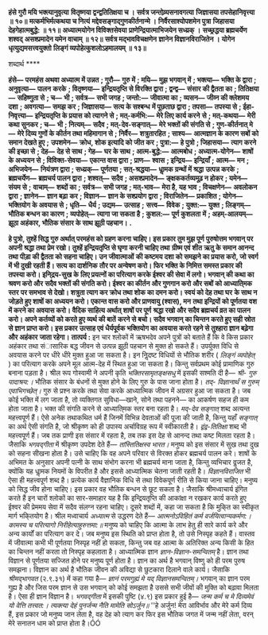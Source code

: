 **हंसे गुरौ मयि भक्त्यानुवृत्या** **वितृष्णया द्वन्द्वतितिक्षया च ।** **सर्वत्र जन्तोव्र्यसनावगत्या** **जिज्ञासया तपसेहानिवृत्त्या ॥ १०॥** **मत्कर्मभिर्मत्कथया च नित्यं** **मद्देवसङ्गाद्गुणकीर्तनान्मे ।** **निर्वैरसाश्योपशमेन पुत्रा** **जिहासया देहगेहात्मबुद्धे: ॥ ११॥** **अध्यात्मयोगेन विविक्तसेवया** **प्राणेन्द्रियात्माभिजयेन सध्य्रक् ।** **सच्छ्रद्धया ब्रह्मचर्येण शश्वद्** **असश्प्रमादेन यमेन वाचाम् ॥ १२॥** **सर्वत्र मद्भावविचक्षणेन** **ज्ञानेन विज्ञानविराजितेन ।** **योगेन धृत्युद्यमसत्त्वयुक्तो** **लिङ्गं व्यपोहेत्कुशलोऽहमालयम् ॥ १३॥** 

शब्दार्थ **** 

**हंसे—** **परमहंस अथवा अध्यात्म में उन्नत** **; गुरौ—** **गुरु में** **; मयि—** **मुझ भगवान् में** **; भक्त्या—** **भक्ति के द्वारा** **; अनुवृत्या—** **पालन** **करके** **; वितृष्णया—** **इन्द्रियतृप्ति से विरक्ति द्वारा** **; द्वन्द्व—** **संसार की द्वैतता का** **; तितिक्षया—** **सहिष्णुता से** **; च—** **भी** **; सर्वत्र—** **सभी जगह** **; जन्तो:—** **जीवात्मा का** **; व्यसन—** **जीव्न की क्लेशमय दशा** **; अवगत्या—** **समझ कर** **; जिज्ञासया—** **सत्य के सश्बन्ध** **में पूछताछ द्वारा** **; तपसा—** **तपस्या से** **; ईहा-निवृत्त्या—** **इन्द्रियतृप्ति के प्रयास को त्यागने से** **; मत्-कर्मभि:—** **मेरे लिए कार्य करने** **से** **; मत्-कथया—** **मेरी कथा सुनकर** **; च—** **भी** **; नित्यम्—** **सदैव** **; मत्-देव-सङ्गात्—** **मेरे भक्तों की संगति से** **; गुण-कीर्तनात् मे—** **मेरे दिव्य गुणों के कीर्तन तथा महिमागान से** **; निर्वैर—** **शत्रुतारहित** **; साश्य—** **आत्मज्ञान के कारण सबों को समान देखते हुए** **;** **उपशमेन—** **क्रोध, शोक इत्यादि को जीत कर** **; पुत्रा:—** **हे पुत्रो** **; जिहासया—** **त्याग करने की इच्छा से** **; देह—** **देह से साथ** **; गेह—** **घर के साथ** **; आत्म-बुद्धे:—** **आत्मबोध** **; अध्यात्म-योगेन—** **शाषों के अध्ययन से** **; विविक्त-सेवया—** **एकान्त वास द्वारा** **; प्राण—** **श्वास** **; इन्द्रिय—** **इन्द्रियाँ** **; आत्म—** **मन** **; अभिजयेन—** **नियंत्रण द्वारा** **; सध्य्रक्—** **पूर्णतया** **; सत्-श्रद्धया—** **धाॢमक ग्रन्थों में श्रद्धा** **उत्पन्न करके** **; ब्रह्मचर्येण—** **ब्रह्मचर्य पालन द्वारा** **; शश्वत्—** **सदैव** **; असश्प्रमादेन—** **ङ्क्षककर्तव्यमूढ़ न होकर** **; यमेन—** **संयम से** **;** **वाचाम्—** **शब्दों का** **; सर्वत्र—** **सभी जगह** **; मत्-भाव—** **मेरा है, यह भाव** **; विचक्षणेन—** **अवलोकन द्वारा** **; ज्ञानेन—** **ज्ञान बढ़ा** **कर** **; विज्ञान—** **ज्ञान के सश्प्रयोग द्वारा** **; विराजितेन—** **प्रकाशित** **; योगेन—** **भक्तियोग के अवयास से** **; धृति—** **धैर्य** **; उद्यम—** **उत्साह** **;** **सत्त्व—** **विवेक** **; युक्त:—** **युक्त** **; लिङ्गम्—** **भौतिक बन्धन का कारण** **; व्यपोहेत्—** **त्यागा जा सकता है** **; कुशल:—** **पूर्ण कुशलता** **में** **; अहम्-आलयम्—** **झूठा अहंकार, भौतिक संसार के साथ झूठी पहचान।** **.** 

**हे पुत्रो, तुश्हें सिद्ध गुरु अर्थात् परमहंस को ग्रहण करना चाहिए। इस प्रकार तुम मुझ पूर्ण** **पुरुषोत्तम भगवान् पर अपनी श्रद्धा तथा प्रेम रखो। तुश्हें इन्द्रियतृप्ति से घृणा करनी चाहिए तथा** **ग्रीष्म एवं शीत ऋतु के समान आनन्द तथा पीड़ा की द्वैतता को सहना चाहिए। उन जीवात्माओं** **की कष्टमय दशा को समझने का प्रयास करो, जो स्वर्ग में भी दुखी रहती हैं। सत्य का दार्शनिक** **तौर पर अन्वेषण करो। फिर भक्ति के निमित्त समस्त प्रकार की तपस्या करो। इनि्द्रय-सुख के** **लिए प्रयत्नों का परित्याग करके ईश्वर की सेवा में लगो। भगवान् की कथा का श्रवण करो और** **सदैव भक्तों की संगति करो। ईश्वर का कीर्तन और गुणगान करो और सबों को आध्याति्मक स्तर** **पर समभाव से देखो। शत्रुता त्याग कर क्रोध तथा शोक का दमन करो। स्वयं को देह तथा घर** **के साथ न जोड़ते हुए शाषों का अध्ययन करो। एकान्त वास करो और प्राणवायु (श्वास), मन** **तथा इन्द्रियों को पूर्णतया वश में करने का अवयास करो। वैदिक साहित्य अर्थात् शाषों पर पूर्ण** **श्रद्धा रखो और सदैव ब्रह्मचर्य व्रत का पालन करो। अपने कर्तव्यों को करते हुए व्यर्थ की बातें** **करने से बचो। सदैव भगवान् का चिन्तन करते हुए सही स्रोत से ज्ञान प्राप्त करो। इस प्रकार** **उत्साह एवं धैर्यपूर्वक भक्तियोग का अवयास करते रहने से तुश्हारा ज्ञान बढ़ेगा और अहंकार** **जाता रहेगा।** **तात्पर्य :** इन चार श्लोकों में ऋषभदेव अपने पुत्रों को बताते हैं कि वे किस प्रकार अहंकार तथा संासारिक बद्ध जीवन से उत्पन्न झूठी पहचान से मुक्त हो सकते हैं। उपर्युक्त विधि से अवयास करने पर धीरे धीरे मुक्त हुआ जा सकता है। इन निॢदष्ट विधियों से भौतिक शरीर ( *लिङ्गं व्यपोहेत्* ) का परित्याग करके अपने मूल आत्म-देह में स्थित हुआ जा सकता है। किन्तु सर्वप्रथम कोई प्रामाणिक गुरु बनाना पड़ता है। श्रील रूप गोस्वामी ने अपनी कृति *भक्तिरसामृतङ्क्षसधु* में इसकी सश्मति दी है— *श्री-* *गुरु पादाश्रय:।* भौतिक संसार के बंधनों से मुक्त होने के लिए गुरु के पास जाना होता है। *तद्-* *विज्ञानार्थं स गुरुम् एवाभिगच्छेत्।* गुरु से प्रश्न करके तथा सेवा करके आध्यात्मिक जीवन में अग्रसर हुआ जा सकता है। जब कोई भक्ति में लग जाता है, तो व्यक्तिगत सुविधा—खाने, सोने तथा पहनने— का आकर्षण सहज ही कम होता जाता है। भक्त की संगति करने से आध्याति्मक स्तर बना रहता है। *मद्-देव सङ्गात्* शब्द अत्यन्त महत्त्वपूर्ण हैं। ऐसे अनेक तथाकथित धर्म हैं जिनमें विभिन्न देवताओं की पूजा की जाती है, किन्तु यहाँ *सङ्गात्* का अर्थ ऐसी संगति है, जो श्रीकृष्ण को ही उपास्य अर्चाविग्रह रूप में स्वीकारती है। *द्वंद्व-तितिक्षा* शब्द भी महत्त्वपूर्ण हैं। जब तक प्राणी इस संसार में रहता है, तब तक इस देह से आनन्द तथा कष्ट मिलता रहता है। जैसाकि *भगवद्गीता* में श्रीकृष्ण उपदेश देते हैं— *तांस्तितिक्षस्व* *भारत।* मनुष्य को इस संसार में सुख तथा दुख को सहना सीखना होता है। उसे चाहिए कि वह अपने परिवार से विरक्त होकर ब्रह्मचर्य पालन करे। शाषों के अभिमत के अनुसार अपनी पत्नी के साथ संभोग करना भी ब्रह्मचर्य माना जाता है, किन्तु व्यभिचार वॢजत है, क्योंकि यह धाॢमक नियमों के विपरीत है और इससे आध्यात्मिक चेतना जाती रहती है। *विज्ञानविराजित* भी ऐसा ही महत्त्वपूर्ण शब्द है। प्रत्येक कार्य वैज्ञानिक विधि से तथा विवेकपूर्ण रीति से किया जाना चाहिए। मनुष्य को सिद्ध जीव होना चाहिए। इस प्रकार वह भौतिक बन्धन से छूट सकता है। जैसाकि श्रीमध्वाचार्य इंगित करते हैं इन चारों श्लोकों का सार-समाहार यह है कि इन्द्रियतृप्ति की आकांक्षा न रखकर कार्य करते हुए ईश्वर की प्रेममय सेवा में सदैव संलग्न रहना चाहिए। दूसरे शब्दों में, कहा जा सकता है कि मुकि्त का स्वीकृत मार्ग भकि्तयोग है। श्रील मध्वाचार्य *अध्यात्म* से उद्धरण देते हैं— *आत्मनोऽविहितं कर्म वर्जयित्वान्यकर्मण:।* *कामस्य च परित्यागो निरीहेत्याहुरुत्तमा:॥* मनुष्य को चाहिए कि आत्मा के लाभ हेतु ही सारे कार्य करे और अन्य कार्यों का परित्याग कर दे। जब मनुष्य इस स्थिति को प्राप्त होता है, तो उसे निस्पृह कहते हैं। वास्तव में जीवात्मा कभी भी पूर्णतया निस्पृह नहीं हो सकता, किन्तु जब वह आत्मा के अतिरिक्त अन्य किसी के हित का चिन्तन नहीं करता तो निस्पृह कहलाता है। आध्यात्मिक ज्ञान *ज्ञान-विज्ञान-समन्वितम्* है। ज्ञान तथा विज्ञान से पूर्णतया सज्जित होने पर मनुष्य पूर्ण होता है। ज्ञान का अर्थ है भगवान् विष्णु को ही परम पुरुष समझना। विज्ञान का अर्थ है भौतिक जीवन की अविद्या से छुटकारा दिलाने वाले कार्य। जैसाकि *श्रीमद्भागवत* (२.९.३१) में कहा गया है— *ज्ञानं परमगुह्यं मे यद् विज्ञानसमन्वितम्।* भगवान् का ज्ञान परम गुह्य है और जिस परम ज्ञान से उस भगवान् को कोई समझता है उससे सभी जीवों की मुक्ति को बढ़ावा मिलता है। ऐसा ही ज्ञान विज्ञान है। *भगवद्गीता* में इसकी पुष्टि (४.९) इस प्रकार हुई है— *जन्म कर्म च मे दिव्यमेवं यो वेत्ति तत्त्वत:।* *त्यक्त्या देहं पुनर्जन्म नैति मामेति सोऽर्जुन॥* ''हे अर्जुन! मेरा आविर्भाव और मेरे कर्म दिव्य हैं, इस प्रकार जो मनुष्य जान लेता है, वह देह को त्याग कर फिर इस भौतिक जगत में जन्म नहीं लेता, वरन् मेरे सनातन धाम को प्राप्त होता है।ÓÓ  